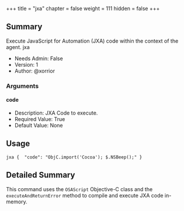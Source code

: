 +++
title = "jxa"
chapter = false
weight = 111
hidden = false
+++

## Summary
Execute JavaScript for Automation (JXA) code within the context of the agent.   jxa

- Needs Admin: False  
- Version: 1  
- Author: @xorrior  

### Arguments

#### code

- Description: JXA Code to execute.  
- Required Value: True  
- Default Value: None  

## Usage

```
jxa {  "code": "ObjC.import('Cocoa'); $.NSBeep();" }
```


## Detailed Summary

This command uses the `OSAScript` Objective-C class and the `executeAndReturnError` method to compile and execute JXA code in-memory.